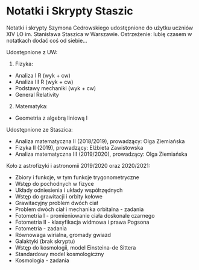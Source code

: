 # Notatki i Skrypty Staszic
Notatki i skrypty Szymona Cedrowskiego udostępnione do użytku uczniów XIV LO im. Stanisława Staszica w Warszawie.
Ostrzeżenie: lubię czasem w notatkach dodać coś od siebie...

Udostępnione z UW:
1. Fizyka:
- Analiza I R (wyk + cw)
- Analiza III R (wyk + cw)
- Podstawy mechaniki (wyk + cw)
- General Relativity

2. Matematyka:
- Geometria z algebrą liniową I

Udostępnione ze Staszica:
- Analiza matematyczna II (2018/2019), prowadzący: Olga Ziemiańska
- Fizyka II (2019), prowadzący: Elżbieta Zawistowska
- Analiza matematyczna III (2019/2020), prowadzący: Olga Ziemiańska

Koło z astrofizyki i astronomii 2019/2020 oraz 2020/2021:
- Zbiory i funkcje, w tym funkcje trygonometryczne
- Wstęp do pochodnych w fizyce
- Układy odniesienia i układy współrzędnych
- Wstęp do grawitacji i orbity kołowe
- Grawitacyjny problem dwóch ciał
- Problem dwóch ciał i mechanika orbitalna - zadania
- Fotometria I - promieniowanie ciała doskonale czarnego
- Fotometria II - klasyfikacja widmowa i prawa Pogsona
- Fotometria - zadania
- Równowaga wirialna, gromady gwiazd
- Galaktyki (brak skryptu)
- Wstęp do kosmologii, model Einsteina-de Sittera
- Standardowy model kosmologiczny
- Kosmologia - zadania
